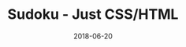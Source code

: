 ---
title: 'Sudoku - Just CSS/HTML'
description: 'Complete a sudoku puzzle without Javascript or server-side interaction.'
gametype: 'simple'
gameid: 22
date: 2018-06-20
tags: []
draft: false
type: 'games'
num19: [{'idx':1,'arr1':[1,2,3,4,5,6,7,8,9],'arr2':[1,2,3,4,5,6,7,8,9]},{'idx':2,'arr1':[1,2,3,4,5,6,7,8,9],'arr2':[1,2,3,4,5,6,7,8,9]},{'idx':3,'arr1':[1,2,3,4,5,6,7,8,9],'arr2':[1,2,3,4,5,6,7,8,9]},{'idx':4,'arr1':[1,2,3,4,5,6,7,8,9],'arr2':[1,2,3,4,5,6,7,8,9]},{'idx':5,'arr1':[1,2,3,4,5,6,7,8,9],'arr2':[1,2,3,4,5,6,7,8,9]},{'idx':6,'arr1':[1,2,3,4,5,6,7,8,9],'arr2':[1,2,3,4,5,6,7,8,9]},{'idx':7,'arr1':[1,2,3,4,5,6,7,8,9],'arr2':[1,2,3,4,5,6,7,8,9]},{'idx':8,'arr1':[1,2,3,4,5,6,7,8,9],'arr2':[1,2,3,4,5,6,7,8,9]},{'idx':9,'arr1':[1,2,3,4,5,6,7,8,9],'arr2':[1,2,3,4,5,6,7,8,9]}]
puzzle: [[7, 5, 0, 0, 0, 1, 0, 0, 0], [0, 0, 1, 0, 0, 0, 0, 6, 7], [0, 6, 0, 0, 0, 0, 0, 5, 0], [0, 0, 5, 4, 8, 0, 0, 0, 0], [0, 2, 0, 5, 0, 6, 0, 4, 0], [0, 0, 0, 0, 7, 9, 1, 0, 0], [0, 8, 0, 0, 0, 0, 0, 7, 0], [6, 4, 0, 0, 0, 0, 3, 0, 0], [0, 0, 0, 8, 0, 0, 0, 1, 2]]
layout: 'sudokucssstatic'
---